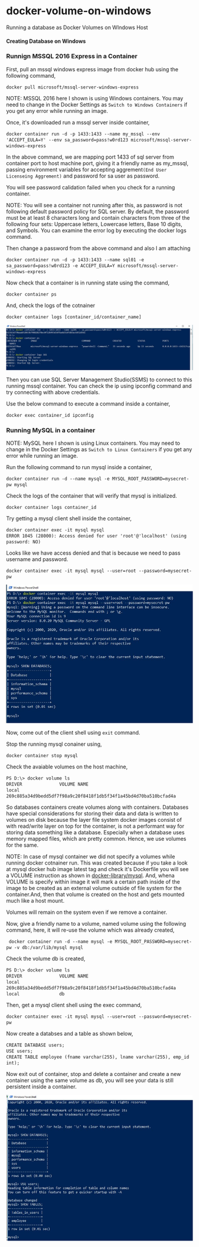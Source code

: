 # docker-volume-on-windows
Running a database as Docker Volumes on WIndows Host

#### Creating Database on Windows

### Runnign MSSQL 2016 Express in a Container

First, pull an mssql windows express image from docker hub using the following command,

    docker pull microsoft/mssql-server-windows-express

NOTE: MSSQL 2016 here I shown is using Windows containers. You may need to change in the Docker Settings as `Switch to Windows Containers` if you get any error while running an image.

Once, it's downloaded run a mssql server inside container,

    docker container run -d -p 1433:1433 --name my_mssql --env 'ACCEPT_EULA=Y' --env sa_password=pass!w0rd123 microsoft/mssql-server-windows-express

In the above command, we are mapping port 1433 of sql server from container port to host machine port, giving it a friendly name as my_mssql, passing environment variables for accepting aggrement`(End User Licenseing Aggrement)` and password for sa user as password.

You will see password calidation failed when you check for a running container.

NOTE: You will see a container not running after this, as password is not following default password policy for SQL server. By default, the password must be at least 8 characters long and contain characters from three of the following four sets: Uppercase letters, Lowercase letters, Base 10 digits, and Symbols. You can examine the error log by executing the docker logs command.

Then change a password from the above command and also I am attaching 

    docker container run -d -p 1433:1433 --name sql01 -e sa_password=pass!w0rd123 -e ACCEPT_EULA=Y microsoft/mssql-server-windows-express

Now check that a container is in running state using the command, 

    docker container ps

And, check the logs of the cotnainer

    docker container logs [container_id/container_name]


![MSSQL server initialize command](images/mssqlStarted.JPG)

Then you can use SQL Server Management Studio(SSMS) to connect to this running mssql container. You can check the ip using ipconfig command and try connecting with above credentials.

Use the below command to execute a command inside a container,

    docker exec container_id ipconfig

### Running MySQL in a container

NOTE: MySQL here I shown is using Linux containers. You may need to change in the Docker Settings as `Switch to Linux Containers` if you get any error while running an image.

Run the following command to run mysql inside a container, 

    docker container run -d --name mysql -e MYSQL_ROOT_PASSWORD=mysecret-pw mysql

Check the logs of the container that will verify that mysql is initialized.

    docker container logs container_id

Try getting a mysql client shell inside the container, 

    docker container exec -it mysql mysql
    ERROR 1045 (28000): Access denied for user 'root'@'localhost' (using password: NO)

Looks like we have access denied and that is because we need to pass username and password.

    docker container exec -it mysql mysql --user=root --password=mysecret-pw

![MySQL client shell](images/mysqlStarted.JPG)

Now, come out of the client shell using `exit` command.

Stop the running mysql conainer using,

    docker container stop mysql

Check the avaiable volumes on the host machine,

    PS D:\> docker volume ls
    DRIVER              VOLUME NAME
    local            269c885a34d9bedd5df7f98a9c20f8418f1db5f34f1a45bd4d70ba510bcfad4a

So databases containers create volumes along with containers. Databases have special considerations for storing their data and data is written to volumes on disk because the layer file system docker images consist of with read/write layer on top for the container, is not a performant way for storing data something like a database. Especially when a database uses memory mapped files, which are pretty common. Hence, we use volumes for the same.

NOTE: In case of mysql container we did not specify a volumes while running docker cotnainer run. This was created because if you take a look at mysql docker hub image latest tag and check it's Dockerfile you will see a VOLUME instruction as shown in [docker-library/mysql](https://github.com/docker-library/mysql/blob/bc6e37a2bed792b1c4fc6ab1ec3ce316e6a5f061/8.0/Dockerfile#L77). And, whena VOLUME is specify within image it will mark a certain path inside of the image to be created as an external volume outside of file system for the container.And, then that volume is created on the host and gets mounted much like a host mount.

Volumes will remain on the system even if we remove a container.

Now, give a friendly name to a volume, named volume using the following command, here, it will re-use the volume which was already created,

     docker container run -d --name mysql -e MYSQL_ROOT_PASSWORD=mysecret-pw -v db:/var/lib/mysql mysql

Check the volume db is created,

    PS D:\> docker volume ls
    DRIVER              VOLUME NAME
    local               269c885a34d9bedd5df7f98a9c20f8418f1db5f34f1a45bd4d70ba510bcfad4a
    local               db

Then, get a mysql client shell using the exec command,

    docker container exec -it mysql mysql --user=root --password=mysecret-pw

Now create a databses and a table as shown below,

    CREATE DATABASE users;
    USE users;
    CREATE TABLE employee (fname varchar(255), lname varchar(255), emp_id int);

Now exit out of container, stop and delete a container and create a new container using the same volume as db, you will see your data is still persistent inside a container.

![MySQL databases state persisted](images/DBStatePersisted.JPG)


